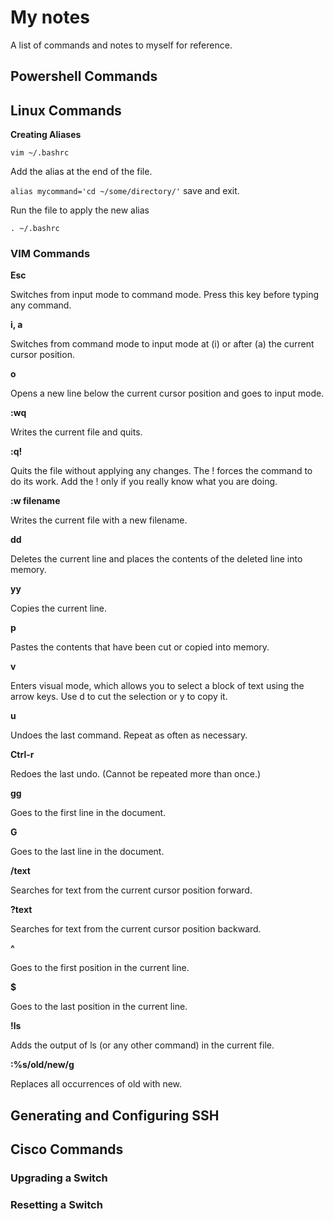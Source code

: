 # My notes 

A list of commands and notes to myself for reference.

## Powershell Commands

## Linux Commands
**Creating Aliases**

`
vim ~/.bashrc
`

Add the alias at the end of the file.

`
alias mycommand='cd ~/some/directory/'
`
save and exit.

Run the file to apply the new alias

`
. ~/.bashrc
`

### VIM Commands
**Esc**

Switches from input mode to command mode. Press this key before typing any command.

**i, a**

Switches from command mode to input mode at (i) or after (a) the current cursor position.

**o**

Opens a new line below the current cursor position and goes to input mode.

**:wq**

Writes the current file and quits.

**:q!**

Quits the file without applying any changes. The ! forces the command to do its work. Add the ! only if you really know what you are doing.

**:w filename**

Writes the current file with a new filename.

**dd**

Deletes the current line and places the contents of the deleted line into memory.

**yy**

Copies the current line.

**p**

Pastes the contents that have been cut or copied into memory.

**v**

Enters visual mode, which allows you to select a block of text using the arrow keys. Use d to cut the selection or y to copy it.

**u**

Undoes the last command. Repeat as often as necessary.

**Ctrl-r**

Redoes the last undo. (Cannot be repeated more than once.)

**gg**

Goes to the first line in the document.

**G**

Goes to the last line in the document.

**/text**

Searches for text from the current cursor position forward.

**?text**

Searches for text from the current cursor position backward.

**^**

Goes to the first position in the current line.

**$**

Goes to the last position in the current line.

**!ls**

Adds the output of ls (or any other command) in the current file.

**:%s/old/new/g**

Replaces all occurrences of old with new.

## Generating and Configuring SSH

## Cisco Commands

### Upgrading a Switch

### Resetting a Switch
